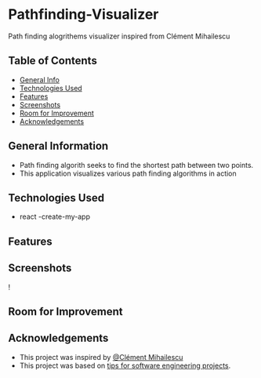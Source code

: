 # Pathfinding-Visualizer
Path finding alogrithems visualizer inspired from Clément Mihailescu

## Table of Contents
* [General Info](#general-information)
* [Technologies Used](#technologies-used)
* [Features](#features)
* [Screenshots](#screenshots)
* [Room for Improvement](#room-for-improvement)
* [Acknowledgements](#acknowledgements)


## General Information
- Path finding algorith seeks to find the shortest path between two points.
- This application visualizes various path finding algorithms in action


## Technologies Used
- react -create-my-app

## Features


## Screenshots
!

## Room for Improvement


## Acknowledgements
- This project was inspired by [@Clément Mihailescu](https://www.youtube.com/channel/UCaO6VoaYJv4kS-TQO_M-N_g)
- This project was based on [tips for software engineering projects](https://www.youtube.com/watch?v=n4t_-NjY_Sg).
